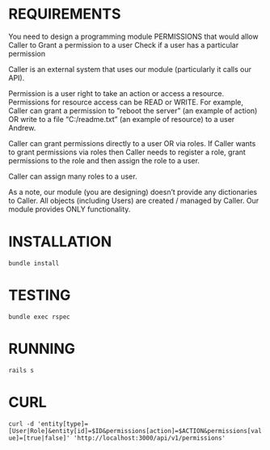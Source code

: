 # REQUIREMENTS

You need to design a programming module PERMISSIONS that would allow Caller to
Grant a permission to a user
Check if a user has a particular permission

Caller is an external system that uses our module (particularly it calls our API).

Permission is a user right to take an action or access a resource. Permissions for resource access can be READ or WRITE. For example, Caller can grant a permission to ”reboot the server” (an example of action) OR write to a file “C:/readme.txt” (an example of resource) to a user Andrew.

Caller can grant permissions directly to a user OR via roles. If Caller wants to grant permissions via roles then Caller needs to register a role, grant permissions to the role and then assign the role to a user.

Caller can assign many roles to a user.

As a note, our module (you are designing) doesn’t provide any dictionaries to Caller. All objects (including Users) are created / managed by Caller. Our module provides ONLY functionality.

# INSTALLATION
`bundle install`

# TESTING
`bundle exec rspec`

# RUNNING
`rails s`

# CURL

```curl -d 'entity[type]=[User|Role]&entity[id]=$ID&permissions[action]=$ACTION&permissions[value]=[true|false]' 'http://localhost:3000/api/v1/permissions'```
